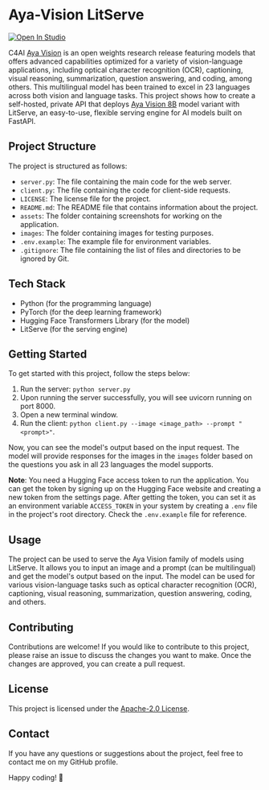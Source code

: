 # Aya-Vision LitServe

[![Open In Studio](https://pl-bolts-doc-images.s3.us-east-2.amazonaws.com/app-2/studio-badge.svg)](https://lightning.ai/sitammeur/studios/deploy-paligemma-2-mix-vision-language-model)

C4AI [Aya Vision](https://huggingface.co/collections/CohereForAI/c4ai-aya-vision-67c4ccd395ca064308ee1484) is an open weights research release featuring models that offers advanced capabilities optimized for a variety of vision-language applications, including optical character recognition (OCR), captioning, visual reasoning, summarization, question answering, and coding, among others. This multilingual model has been trained to excel in 23 languages across both vision and language tasks. This project shows how to create a self-hosted, private API that deploys [Aya Vision 8B](https://huggingface.co/CohereForAI/aya-vision-8b) model variant with LitServe, an easy-to-use, flexible serving engine for AI models built on FastAPI.

## Project Structure

The project is structured as follows:

- `server.py`: The file containing the main code for the web server.
- `client.py`: The file containing the code for client-side requests.
- `LICENSE`: The license file for the project.
- `README.md`: The README file that contains information about the project.
- `assets`: The folder containing screenshots for working on the application.
- `images`: The folder containing images for testing purposes.
- `.env.example`: The example file for environment variables.
- `.gitignore`: The file containing the list of files and directories to be ignored by Git.

## Tech Stack

- Python (for the programming language)
- PyTorch (for the deep learning framework)
- Hugging Face Transformers Library (for the model)
- LitServe (for the serving engine)

## Getting Started

To get started with this project, follow the steps below:

1. Run the server: `python server.py`
2. Upon running the server successfully, you will see uvicorn running on port 8000.
3. Open a new terminal window.
4. Run the client: `python client.py --image <image_path> --prompt "<prompt>"`.

Now, you can see the model's output based on the input request. The model will provide responses for the images in the `images` folder based on the questions you ask in all 23 languages the model supports.

**Note**: You need a Hugging Face access token to run the application. You can get the token by signing up on the Hugging Face website and creating a new token from the settings page. After getting the token, you can set it as an environment variable `ACCESS_TOKEN` in your system by creating a `.env` file in the project's root directory. Check the `.env.example` file for reference.

## Usage

The project can be used to serve the Aya Vision family of models using LitServe. It allows you to input an image and a prompt (can be multilingual) and get the model's output based on the input. The model can be used for various vision-language tasks such as optical character recognition (OCR), captioning, visual reasoning, summarization, question answering, coding, and others.

## Contributing

Contributions are welcome! If you would like to contribute to this project, please raise an issue to discuss the changes you want to make. Once the changes are approved, you can create a pull request.

## License

This project is licensed under the [Apache-2.0 License](LICENSE).

## Contact

If you have any questions or suggestions about the project, feel free to contact me on my GitHub profile.

Happy coding! 🚀
